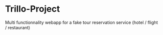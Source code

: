 # Trillo-Project

Multi functionnality webapp for a fake tour reservation service (hotel / flight / restaurant)   
